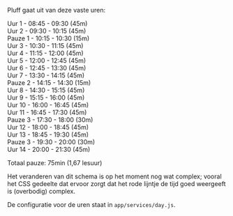 Pluff gaat uit van deze vaste uren:

Uur 1 - 08:45 - 09:30 (45m)  
Uur 2 - 09:30 - 10:15 (45m)  
Pauze 1 - 10:15 - 10:30 (15m)  
Uur 3 - 10:30 - 11:15 (45m)  
Uur 4 - 11:15 - 12:00 (45m)  
Uur 5 - 12:00 - 12:45 (45m)  
Uur 6 - 12:45 - 13:30 (45m)  
Uur 7 - 13:30 - 14:15 (45m)  
Pauze 2 - 14:15 - 14:30 (15m)  
Uur 8 - 14:30 - 15:15 (45m)  
Uur 9 - 15:15 - 16:00 (45m)  
Uur 10 - 16:00 - 16:45 (45m)  
Uur 11 - 16:45 - 17:30 (45m)  
Pauze 3 - 17:30 - 18:00 (30m)  
Uur 12 - 18:00 - 18:45 (45m)  
Uur 13 - 18:45 - 19:30 (45m)  
Pauze 3 - 19:30 - 20:00 (30m)  
Uur 14 - 20:00 - 21:30 (45m)  

Totaal pauze: 75min (1,67 lesuur)

Het veranderen van dit schema is op het moment nog wat complex; vooral het CSS gedeelte dat ervoor zorgt dat het rode lijntje de tijd goed weergeeft is (overbodig) complex.

De configuratie voor de uren staat in `app/services/day.js`.

